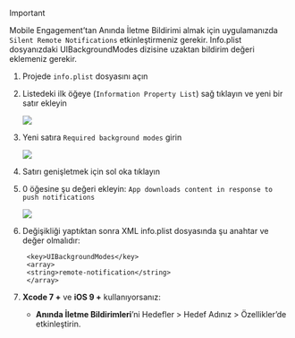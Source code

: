 > [!IMPORTANT]
> Mobile Engagement’tan Anında İletme Bildirimi almak için uygulamanızda `Silent Remote Notifications` etkinleştirmeniz gerekir. Info.plist dosyanızdaki UIBackgroundModes dizisine uzaktan bildirim değeri eklemeniz gerekir.
> 
> 

1. Projede `info.plist` dosyasını açın
2. Listedeki ilk öğeye (`Information Property List`) sağ tıklayın ve yeni bir satır ekleyin
   
    ![](./media/mobile-engagement-ios-silent-push/xcode-plist-add-silent-push1.png)
3. Yeni satıra `Required background modes` girin
   
    ![](./media/mobile-engagement-ios-silent-push/xcode-plist-add-silent-push2.png)
4. Satırı genişletmek için sol oka tıklayın
5. 0 öğesine şu değeri ekleyin: `App downloads content in response to push notifications`
   
    ![](./media/mobile-engagement-ios-silent-push/xcode-plist-add-silent-push3.png)
6. Değişikliği yaptıktan sonra XML info.plist dosyasında şu anahtar ve değer olmalıdır:
   
        <key>UIBackgroundModes</key>
        <array>
        <string>remote-notification</string>
        </array>
7. **Xcode 7 +** ve **iOS 9 +** kullanıyorsanız:
   
   * **Anında İletme Bildirimleri**’ni Hedefler > Hedef Adınız > Özellikler’de etkinleştirin.

